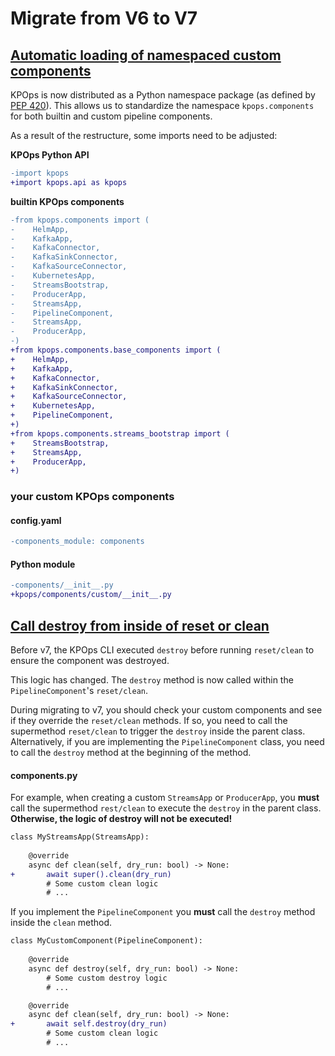 # Migrate from V6 to V7

## [Automatic loading of namespaced custom components](https://github.com/bakdata/kpops/pull/500)

KPOps is now distributed as a Python namespace package (as defined by [PEP 420](https://peps.python.org/pep-0420/)). This allows us to standardize the namespace `kpops.components` for both builtin and custom pipeline components.

As a result of the restructure, some imports need to be adjusted:

**KPOps Python API**

```diff
-import kpops
+import kpops.api as kpops
```

**builtin KPOps components**

```diff
-from kpops.components import (
-    HelmApp,
-    KafkaApp,
-    KafkaConnector,
-    KafkaSinkConnector,
-    KafkaSourceConnector,
-    KubernetesApp,
-    StreamsBootstrap,
-    ProducerApp,
-    StreamsApp,
-    PipelineComponent,
-    StreamsApp,
-    ProducerApp,
-)
+from kpops.components.base_components import (
+    HelmApp,
+    KafkaApp,
+    KafkaConnector,
+    KafkaSinkConnector,
+    KafkaSourceConnector,
+    KubernetesApp,
+    PipelineComponent,
+)
+from kpops.components.streams_bootstrap import (
+    StreamsBootstrap,
+    StreamsApp,
+    ProducerApp,
+)
```

### your custom KPOps components

#### config.yaml

```diff
-components_module: components
```

#### Python module

```diff
-components/__init__.py
+kpops/components/custom/__init__.py
```

## [Call destroy from inside of reset or clean](https://github.com/bakdata/kpops/pull/501)

Before v7, the KPOps CLI executed `destroy` before running `reset/clean` to ensure the component was destroyed.

This logic has changed. The `destroy` method is now called within the `PipelineComponent`'s `reset/clean`.

During migrating to v7, you should check your custom components and see if they override the `reset/clean` methods. If so, you need to call the supermethod `reset/clean` to trigger the `destroy` inside the parent class. Alternatively, if you are implementing the `PipelineComponent` class, you need to call the `destroy` method at the beginning of the method.

#### components.py

For example, when creating a custom `StreamsApp` or `ProducerApp`, you **must** call the supermethod `rest/clean` to execute the `destroy` in the parent class. **Otherwise, the logic of destroy will not be executed!**

```diff
class MyStreamsApp(StreamsApp):
    
    @override
    async def clean(self, dry_run: bool) -> None:
+       await super().clean(dry_run)
        # Some custom clean logic
        # ...
```

If you implement the `PipelineComponent` you **must** call the `destroy` method inside the `clean` method.

```diff
class MyCustomComponent(PipelineComponent):
    
    @override
    async def destroy(self, dry_run: bool) -> None:
        # Some custom destroy logic
        # ...

    @override
    async def clean(self, dry_run: bool) -> None:
+       await self.destroy(dry_run)
        # Some custom clean logic
        # ...
```

